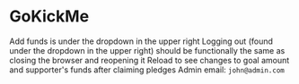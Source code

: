 # GoKickMe

Add funds is under the dropdown in the upper right
Logging out (found under the dropdown in the upper right) should be functionally the same as closing the browser and reopening it
Reload to see changes to goal amount and supporter's funds after claiming pledges
Admin email: `john@admin.com`